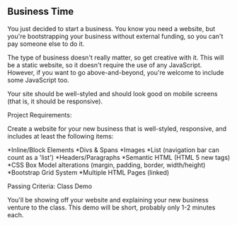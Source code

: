 Business Time
-------------
You just decided to start a business. You know you need a website, but you're bootstrapping your business without external funding, so you can't pay someone else to do it.

The type of business doesn't really matter, so get creative with it. This will be a static website, so it doesn't require the use of any JavaScript. However, if you want to go above-and-beyond, you're welcome to include some JavaScript too.

Your site should be well-styled and should look good on mobile screens (that is, it should be responsive).

Project Requirements:

Create a website for your new business that is well-styled, responsive, and includes at least the following items:

*Inline/Block Elements
*Divs & Spans
*Images
*List (navigation bar can count as a 'list')
*Headers/Paragraphs
*Semantic HTML (HTML 5 new tags)
*CSS Box Model alterations (margin, padding, border, width/height)
*Bootstrap Grid System
*Multiple HTML Pages (linked)

Passing Criteria: Class Demo

You'll be showing off your website and explaining your new business venture to the class. This demo will be short, probably only 1-2 minutes each.